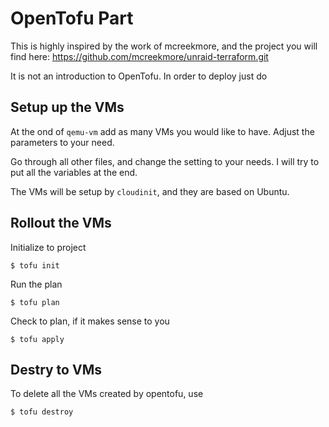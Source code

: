 # OpenTofu Part

This is highly inspired by the work of mcreekmore, and the project
you will find here: https://github.com/mcreekmore/unraid-terraform.git

It is not an introduction to OpenTofu. In order to deploy
just do

## Setup up the VMs

At the ond of `qemu-vm` add as many VMs you would like to have.
Adjust the parameters to your need.

Go through all other files, and change the setting to your needs.
I will try to put all the variables at the end.

The VMs will be setup by `cloudinit`, and they are based on Ubuntu.

## Rollout the VMs

Initialize to project

    $ tofu init

Run the plan

    $ tofu plan

Check to plan, if it makes sense to you

    $ tofu apply

## Destry to VMs

To delete all the VMs created by opentofu, use

    $ tofu destroy
